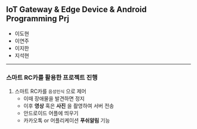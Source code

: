 ## IoT Gateway & Edge Device & Android Programming Prj

* 이도현
* 이연주
* 이지한
* 지석현
---

### 스마트 RC카를 활용한 프로젝트 진행

1. 스마트 RC카를 `음성인식` 으로 제어
	- 이때 장애물을 발견하면 정지
	- 이후 **영상** 혹은 **사진** 을 촬영하여 서버 전송
	- 안드로이드 어플에 띄우기
	- 카카오톡 or 어플리케이션 **푸쉬알림** 기능 